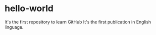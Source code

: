 # hello-world
It's the first repository to learn GitHub
It's the first publication in English linguage.

